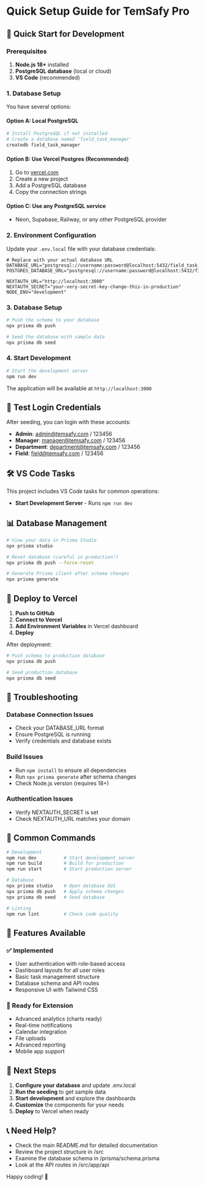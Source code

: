 # Quick Setup Guide for TemSafy Pro

## 🚀 Quick Start for Development

### Prerequisites
1. **Node.js 18+** installed
2. **PostgreSQL database** (local or cloud)
3. **VS Code** (recommended)

### 1. Database Setup
You have several options:

#### Option A: Local PostgreSQL
```bash
# Install PostgreSQL if not installed
# Create a database named 'field_task_manager'
createdb field_task_manager
```

#### Option B: Use Vercel Postgres (Recommended)
1. Go to [vercel.com](https://vercel.com)
2. Create a new project
3. Add a PostgreSQL database
4. Copy the connection strings

#### Option C: Use any PostgreSQL service
- Neon, Supabase, Railway, or any other PostgreSQL provider

### 2. Environment Configuration
Update your `.env.local` file with your database credentials:

```env
# Replace with your actual database URL
DATABASE_URL="postgresql://username:password@localhost:5432/field_task_manager"
POSTGRES_DATABASE_URL="postgresql://username:password@localhost:5432/field_task_manager"

NEXTAUTH_URL="http://localhost:3000"
NEXTAUTH_SECRET="your-very-secret-key-change-this-in-production"
NODE_ENV="development"
```

### 3. Database Setup
```bash
# Push the schema to your database
npx prisma db push

# Seed the database with sample data
npx prisma db seed
```

### 4. Start Development
```bash
# Start the development server
npm run dev
```

The application will be available at `http://localhost:3000`

## 🔐 Test Login Credentials

After seeding, you can login with these accounts:

- **Admin**: admin@temsafy.com / 123456
- **Manager**: manager@temsafy.com / 123456
- **Department**: department@temsafy.com / 123456
- **Field**: field@temsafy.com / 123456

## 🛠 VS Code Tasks

This project includes VS Code tasks for common operations:
- **Start Development Server** - Runs `npm run dev`

## 📊 Database Management

```bash
# View your data in Prisma Studio
npx prisma studio

# Reset database (careful in production!)
npx prisma db push --force-reset

# Generate Prisma client after schema changes
npx prisma generate
```

## 🚀 Deploy to Vercel

1. **Push to GitHub**
2. **Connect to Vercel**
3. **Add Environment Variables** in Vercel dashboard
4. **Deploy**

After deployment:
```bash
# Push schema to production database
npx prisma db push

# Seed production database
npx prisma db seed
```

## 🐛 Troubleshooting

### Database Connection Issues
- Check your DATABASE_URL format
- Ensure PostgreSQL is running
- Verify credentials and database exists

### Build Issues
- Run `npm install` to ensure all dependencies
- Run `npx prisma generate` after schema changes
- Check Node.js version (requires 18+)

### Authentication Issues
- Verify NEXTAUTH_SECRET is set
- Check NEXTAUTH_URL matches your domain

## 🔧 Common Commands

```bash
# Development
npm run dev          # Start development server
npm run build        # Build for production
npm run start        # Start production server

# Database
npx prisma studio    # Open database GUI
npx prisma db push   # Apply schema changes
npx prisma db seed   # Seed database

# Linting
npm run lint         # Check code quality
```

## 📱 Features Available

### ✅ Implemented
- User authentication with role-based access
- Dashboard layouts for all user roles
- Basic task management structure
- Database schema and API routes
- Responsive UI with Tailwind CSS

### 🚧 Ready for Extension
- Advanced analytics (charts ready)
- Real-time notifications
- Calendar integration
- File uploads
- Advanced reporting
- Mobile app support

## 🎯 Next Steps

1. **Configure your database** and update .env.local
2. **Run the seeding** to get sample data
3. **Start development** and explore the dashboards
4. **Customize** the components for your needs
5. **Deploy** to Vercel when ready

## 📞 Need Help?

- Check the main README.md for detailed documentation
- Review the project structure in /src
- Examine the database schema in /prisma/schema.prisma
- Look at the API routes in /src/app/api

Happy coding! 🚀
